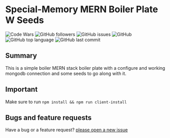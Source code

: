 
# Special-Memory MERN Boiler Plate W Seeds

![Code Wars](https://www.codewars.com/users/cl33per/badges/micro)
![GitHub followers](https://img.shields.io/github/followers/cl33per?style=social)
![GitHub issues](https://img.shields.io/github/issues/cl33per/special-memory)
![GitHub](https://img.shields.io/github/license/cl33per/special-memory)
![GitHub top language](https://img.shields.io/github/languages/top/cl33per/special-memory)
![GitHub last commit](https://img.shields.io/github/last-commit/cl33per/special-memory)

## Summary

This is a simple boiler MERN stack boiler plate with a configure and working mongodb connection and some seeds to go along with it.

## Important

Make sure to run `npm install && npm run client-install`

## Bugs and feature requests

Have a bug or a feature request? [please open a new issue](https://github.com/cl33per/projectI/issues/new)